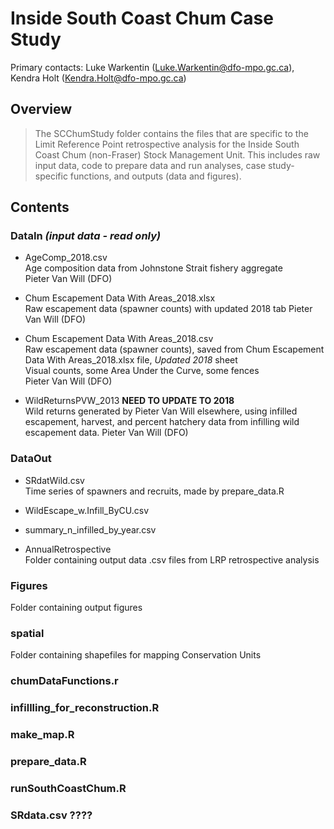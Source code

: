 # Inside South Coast Chum Case Study

Primary contacts: Luke Warkentin (Luke.Warkentin@dfo-mpo.gc.ca), Kendra Holt (Kendra.Holt@dfo-mpo.gc.ca)

## Overview

> The SCChumStudy folder contains the files that are specific to the Limit Reference Point retrospective analysis for the Inside South Coast Chum (non-Fraser) Stock Management Unit. This includes raw input data, code to prepare data and run analyses, case study-specific functions, and outputs (data and figures). 

## Contents

### DataIn _(input data - read only)_

* AgeComp_2018.csv  
Age composition data from Johnstone Strait fishery aggregate  
Pieter Van Will (DFO)

* Chum Escapement Data With Areas_2018.xlsx  
Raw escapement data (spawner counts) with updated 2018 tab
Pieter Van Will (DFO)

* Chum Escapement Data With Areas_2018.csv  
Raw escapement data (spawner counts), saved from Chum Escapement Data With Areas_2018.xlsx file, _Updated 2018_ sheet  
Visual counts, some Area Under the Curve, some fences  
Pieter Van Will (DFO)

* WildReturnsPVW_2013 **NEED TO UPDATE TO 2018**  
Wild returns generated by Pieter Van Will elsewhere, using infilled escapement, harvest, and percent hatchery data from infilling wild escapement data. 
Pieter Van Will (DFO)

### DataOut

* SRdatWild.csv  
Time series of spawners and recruits, made by prepare_data.R

* WildEscape_w.Infill_ByCU.csv  

* summary_n_infilled_by_year.csv

* AnnualRetrospective  
Folder containing output data .csv files from LRP retrospective analysis

### Figures  
Folder containing output figures

### spatial
Folder containing shapefiles for mapping Conservation Units

### chumDataFunctions.r

### infillling_for_reconstruction.R

### make_map.R

### prepare_data.R

### runSouthCoastChum.R

### SRdata.csv ???? 



